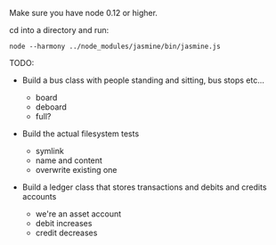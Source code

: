 Make sure you have node 0.12 or higher.

cd into a directory and run:

```
node --harmony ../node_modules/jasmine/bin/jasmine.js
```

TODO:

* Build a bus class with people standing and sitting, bus stops etc...
  * board
  * deboard
  * full?

* Build the actual filesystem tests
  * symlink
  * name and content
  * overwrite existing one

* Build a ledger class that stores transactions and debits and credits accounts
  * we're an asset account
  * debit increases
  * credit decreases
